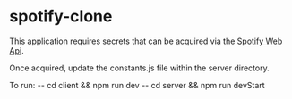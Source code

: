 # spotify-clone

This application requires secrets that can be acquired via the [Spotify Web Api](https://developer.spotify.com/documentation/web-api/).

Once acquired, update the constants.js file within the server directory.

To run:
  -- cd client && npm run dev
  -- cd server && npm run devStart